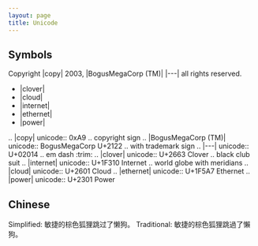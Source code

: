 ```yaml
---
layout: page
title: Unicode
---
```


## Symbols

Copyright |copy| 2003, |BogusMegaCorp (TM)| |---|
all rights reserved.

- |clover|
- |cloud|
- |internet|
- |ethernet|
- |power|

.. |copy| unicode:: 0xA9 .. copyright sign
.. |BogusMegaCorp (TM)| unicode:: BogusMegaCorp U+2122
   .. with trademark sign
.. |---| unicode:: U+02014 .. em dash
   :trim:
.. |clover| unicode:: U+2663 Clover .. black club suit
.. |internet| unicode:: U+1F310 Internet .. world globe with meridians
.. |cloud| unicode:: U+2601 Cloud
.. |ethernet| unicode:: U+1F5A7 Ethernet
.. |power| unicode:: U+2301 Power

## Chinese

Simplified: 敏捷的棕色狐狸跳过了懒狗。
Traditional: 敏捷的棕色狐狸跳過了懶狗。

